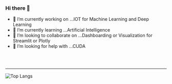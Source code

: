 ### Hi there 👋

- 🔭 I’m currently working on ...IOT for Machine Learning and Deep Learning
- 🌱 I’m currently learning ...Artificial Intelligence
- 👯 I’m looking to collaborate on ...Dashboarding or Visualization for Streamlit or Plotly
- 🤔 I’m looking for help with ...CUDA

<br />
<br />

---


![Top Langs](https://github-readme-stats.vercel.app/api/top-langs/?username=dnlsyfq)

